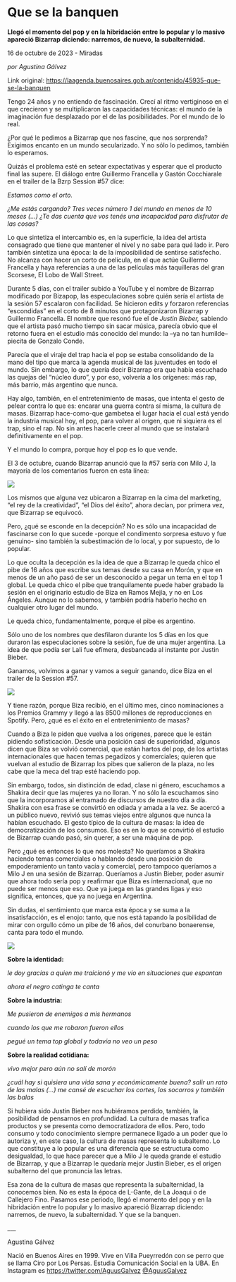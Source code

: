 # Que se la banquen

**Llegó el momento del pop y en la hibridación entre lo popular y lo masivo apareció Bizarrap diciendo: narremos, de nuevo, la subalternidad.**

16 de octubre de 2023 - Miradas

_por Agustina Gálvez_

Link original: https://laagenda.buenosaires.gob.ar/contenido/45935-que-se-la-banquen



Tengo 24 años y no entiendo de fascinación. Crecí al ritmo vertiginoso en el que crecieron y se multiplicaron las capacidades técnicas: el mundo de la imaginación fue desplazado por el de las posibilidades. Por el mundo de lo real.




¿Por qué le pedimos a Bizarrap que nos fascine, que nos sorprenda? Exigimos encanto en un mundo secularizado. Y no sólo lo pedimos, también lo esperamos.




Quizás el problema esté en setear expectativas y esperar que el producto final las supere. El diálogo entre Guillermo Francella y Gastón Cocchiarale en el trailer de la Bzrp Session #57 dice:




*Estamos como el orto.*




*¿Me estás cargando? Tres veces número 1 del mundo en menos de 10 meses (...) ¿Te das cuenta que vos tenés una incapacidad para disfrutar de las cosas?*




Lo que sintetiza el intercambio es, en la superficie, la idea del artista consagrado que tiene que mantener el nivel y no sabe para qué lado ir. Pero también sintetiza una época: la de la imposibilidad de sentirse satisfecho. No alcanza con hacer un corto de película, en el que actúe Guillermo Francella y haya referencias a una de las películas más taquilleras del gran Scorsese, El Lobo de Wall Street.




Durante 5 días, con el trailer subido a YouTube y el nombre de Bizarrap modificado por Bizapop, las especulaciones sobre quién sería el artista de la sesión 57 escalaron con facilidad. Se hicieron edits y forzaron referencias “escondidas” en el corto de 8 minutos que protagonizaron Bizarrap y Guillermo Francella. El nombre que resonó fue el de *Justin Bieber,* sabiendo que el artista pasó mucho tiempo sin sacar música, parecía obvio que el retorno fuera en el estudio más conocido del mundo: la –ya no tan humilde– piecita de Gonzalo Conde.




Parecía que el viraje del trap hacia el pop se estaba consolidando de la mano del tipo que marca la agenda musical de las juventudes en todo el mundo. Sin embargo, lo que quería decir Bizarrap era que había escuchado las quejas del “núcleo duro”, y por eso, volvería a los orígenes: más rap, más barrio, más argentino que nunca.




Hay algo, también, en el entretenimiento de masas, que intenta el gesto de pelear contra lo que es: encarar una guerra contra sí misma, la cultura de masas. Bizarrap hace-como-que gambetea el lugar hacia el cual está yendo la industria musical hoy, el pop, para volver al origen, que ni siquiera es el trap, sino el rap. No sin antes hacerle creer al mundo que se instalará definitivamente en el pop.




Y el mundo lo compra, porque hoy el pop es lo que vende.




El 3 de octubre, cuando Bizarrap anunció que la #57 sería con Milo J, la mayoría de los comentarios fueron en esta línea:




![](https://cdn.feater.me/files/images/2823725/d7874e49-5a5e-4c90-9076-6f3892057eb5.png)




Los mismos que alguna vez ubicaron a Bizarrap en la cima del marketing, “el rey de la creatividad”, “el Dios del éxito”, ahora decían, por primera vez, que Bizarrap se equivocó.




Pero, ¿qué se esconde en la decepción? No es sólo una incapacidad de fascinarse con lo que sucede -porque el condimento sorpresa estuvo y fue genuino- sino también la subestimación de lo local, y por supuesto, de lo popular.




Lo que oculta la decepción es la idea de que a Bizarrap le queda chico el pibe de 16 años que escribe sus temas desde su casa en Morón, y que en menos de un año pasó de ser un desconocido a pegar un tema en el top 1 global. Le queda chico el pibe que tranquilamente puede haber grabado la sesión en el originario estudio de Biza en Ramos Mejía, y no en Los Ángeles. Aunque no lo sabemos, y también podría haberlo hecho en cualquier otro lugar del mundo.




Le queda chico, fundamentalmente, porque el pibe es argentino.




Sólo uno de los nombres que desfilaron durante los 5 días en los que duraron las especulaciones sobre la sesión, fue de una mujer argentina. La idea de que podía ser Lali fue efímera, desbancada al instante por Justin Bieber.




Ganamos, volvimos a ganar y vamos a seguir ganando, dice Biza en el trailer de la Session #57.




![](https://cdn.feater.me/files/images/2823738/77645bf1-b0d9-48ff-9055-cec8c17cb75d.jpg)




Y tiene razón, porque Biza recibió, en el último mes, cinco nominaciones a los Premios Grammy y llegó a las 8500 millones de reproducciones en Spotify. Pero, ¿qué es el éxito en el entretenimiento de masas?




Cuando a Biza le piden que vuelva a los orígenes, parece que le están pidiendo sofisticación. Desde una posición casi de superioridad, algunos dicen que Biza se volvió comercial, que están hartos del pop, de los artistas internacionales que hacen temas pegadizos y comerciales; quieren que vuelvan al estudio de Bizarrap los pibes que salieron de la plaza, no les cabe que la meca del trap esté haciendo pop.




Sin embargo, todos, sin distinción de edad, clase ni género, escuchamos a Shakira decir que las mujeres ya no lloran. Y no sólo la escuchamos sino que la incorporamos al entramado de discursos de nuestro día a día. Shakira con esa frase se convirtió en odiada y amada a la vez. Se acercó a un público nuevo, revivió sus temas viejos entre algunos que nunca la habían escuchado. El gesto típico de la cultura de masas: la idea de democratización de los consumos. Eso es en lo que se convirtió el estudio de Bizarrap cuando pasó, sin querer, a ser una máquina de pop.




Pero ¿qué es entonces lo que nos molesta? No queríamos a Shakira haciendo temas comerciales o hablando desde una posición de empoderamiento un tanto vacía y comercial, pero tampoco queríamos a Milo J en una sesión de Bizarrap. Queríamos a Justin Bieber, poder asumir que ahora todo sería pop y reafirmar que Biza es internacional, que no puede ser menos que eso. Que ya juega en las grandes ligas y eso significa, entonces, que ya no juega en Argentina.




Sin dudas, el sentimiento que marca esta época y se suma a la insatisfacción, es el enojo: tanto, que nos está tapando la posibilidad de mirar con orgullo cómo un pibe de 16 años, del conurbano bonaerense, canta para todo el mundo.




![](https://cdn.feater.me/files/images/2823730/43712335-f929-41a6-aae2-fbfc76f9dcea.jpg)




**Sobre la identidad:**




*le doy gracias a quien me traicionó y me vio en situaciones que espantan*




*ahora el negro catinga te canta*




**Sobre la industria:**




*Me pusieron de enemigos a mis hermanos*




*cuando los que me robaron fueron ellos*




*pegué un tema top global y todavía no veo un peso*




**Sobre la realidad cotidiana:**




*vivo mejor pero aún no salí de morón*




*¿cuál hay si quisiera una vida sana y económicamente buena? salir un rato de las malas (...) me cansé de escuchar los cortes, los socorros y también las balas*




Si hubiera sido Justin Bieber nos hubiéramos perdido, también, la posibilidad de pensarnos en profundidad. La cultura de masas trafica productos y se presenta como democratizadora de ellos. Pero, todo consumo y todo conocimiento siempre permanece ligado a un poder que lo autoriza y, en este caso, la cultura de masas representa lo subalterno. Lo que constituye a lo popular es una diferencia que se estructura como desigualdad, lo que hace parecer que a Milo J le queda grande el estudio de Bizarrap, y que a Bizarrap le quedaría mejor Justin Bieber, es el origen subalterno del que pronuncia las letras.




Esa zona de la cultura de masas que representa la subalternidad, la conocemos bien. No es esta la época de L-Gante, de La Joaqui o de Callejero Fino. Pasamos ese periodo, llegó el momento del pop y en la hibridación entre lo popular y lo masivo apareció Bizarrap diciendo: narremos, de nuevo, la subalternidad. Y que se la banquen.




\_\_\_




Agustina Gálvez




Nació en Buenos Aires en 1999. Vive en Villa Pueyrredón con se perro que se llama Ciro por Los Persas. Estudia Comunicación Social en la UBA. En Instagram es https://twitter.com/AguusGalvez [@AguusGalvez](https://twitter.com/AguusGalvez)



